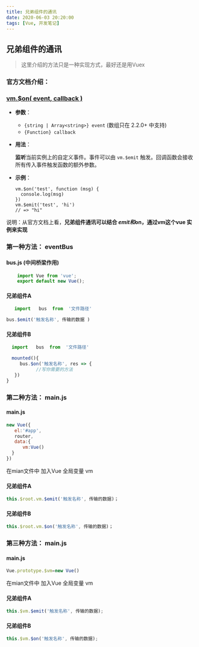 ```yaml
---
title: 兄弟组件的通讯
date: 2020-06-03 20:20:00
tags: [Vue, 开发笔记]
---
```


## 兄弟组件的通讯 

> 这里介绍的方法只是一种实现方式，最好还是用Vuex

### 官方文档介绍：

### [vm.$on( event, callback )](https://cn.vuejs.org/v2/api/#vm-on)

- **参数**：

  - `{string | Array<string>} event` (数组只在 2.2.0+ 中支持)
  - `{Function} callback`

- **用法**：

  **监听**当前实例上的自定义事件。事件可以由 `vm.$emit` 触发。回调函数会接收所有传入事件触发函数的额外参数。

- **示例**：

  ```vue
  vm.$on('test', function (msg) {
    console.log(msg)
  })
  vm.$emit('test', 'hi')
  // => "hi"
  ```



说明：从官方文档上看，**兄弟组件通讯可以结合 $emit 和$on，通过vm这个vue 实例来实现**



### 第一种方法： eventBus

####   bus.js  (中间桥梁作用)

```js
    import Vue from 'vue'; 
    export default new Vue();
```

#### 兄弟组件A

```js
   import   bus  from  '文件路径'
```

```js
bus.$emit('触发名称', 传输的数据 )
```

#### 兄弟组件B

```js
  import   bus  from  '文件路径'
```

```js
  mounted(){
     bus.$on('触发名称', res => {
           //写你需要的方法
   }) 
}
```





###  第二种方法： main.js

####  main.js

```js
new Vue({
   el:'#app',
   router,
   data:{
      vm:Vue()  
  }
})
```

在mian文件中 加入Vue 全局变量 vm

#### 兄弟组件A

```js
this.$root.vm.$emit('触发名称', 传输的数据)；
```

#### 兄弟组件B

```js
this.$root.vm.$on('触发名称', 传输的数据)；
```



###  第三种方法： main.js

####  main.js

```js
Vue.prototype.$vm=new Vue()
```

在mian文件中 加入Vue 全局变量 vm

#### 兄弟组件A

```js
this.$vm.$emit('触发名称', 传输的数据);
```

#### 兄弟组件B

```js
this.$vm.$on('触发名称', 传输的数据);
```

